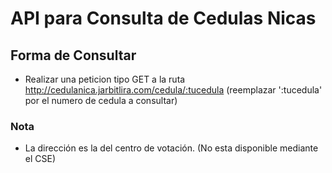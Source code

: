 # API para Consulta de Cedulas Nicas

## Forma de Consultar
 * Realizar una peticion tipo GET a la ruta http://cedulanica.jarbitlira.com/cedula/:tucedula (reemplazar ':tucedula' por el numero de cedula a consultar)

### Nota
 * La dirección es la del centro de votación. (No esta disponible mediante el CSE)